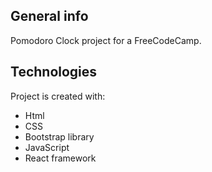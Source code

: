 ## General info
Pomodoro Clock project for a FreeCodeCamp.
	
## Technologies
Project is created with:
* Html
* CSS
* Bootstrap library 
* JavaScript
* React framework

